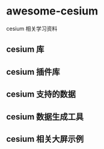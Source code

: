 # awesome-cesium
cesium 相关学习资料

## cesium 库


## cesium 插件库


## cesium 支持的数据 


## cesium 数据生成工具


## cesium 相关大屏示例
